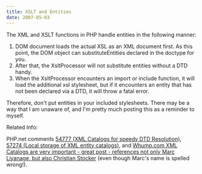 ```yaml
---
title: XSLT and Entities
date: 2007-05-03
---
```

The XML and XSLT functions in PHP handle entities in the following manner: <ol><li>DOM document loads the actual XSL as an XML document first. As this point, the DOM object can substituteEntities declared in the doctype for you.</li><li>After that, the XsltProcessor will not substitute entities without a DTD handy.</li><li>When the XsltProcessor encounters an import or include function, it will load the additional xsl stylesheet, but if it encounters an entity that has not been declared via a DTD, it will throw a fatal error.</li></ol>

Therefore, don't put entities in your included stylesheets. There may be a way that I am unaware of, and I'm pretty much posting this as a reminder to myself.

Related Info:

PHP.net comments <a href="http://www.php.net/manual/en/ref.dom.php#54777">54777 (XML Catalogs for speedy DTD Resolution)</a>, <a href="http://www.php.net/manual/en/ref.dom.php#57274">57274 (Local storage of XML entity catalogs)</a>, and <a href="http://www.whump.com/moreLikeThis/link/03815">Whump.com XML Catalogs are very important - great post - references not only Marc Liyanage, but also Christian Stocker</a> (even though Marc's name is spelled wrong!).


